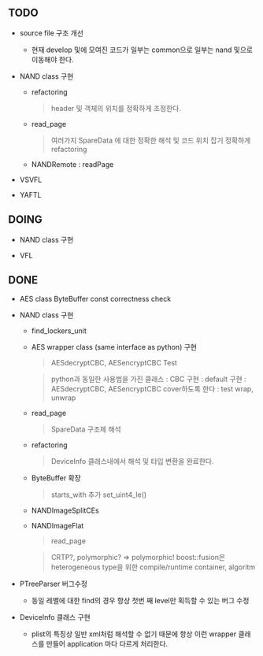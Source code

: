 ## TODO
  * source file 구조 개선
    - 현재 develop 및에 모여진 코드가 일부는 common으로 일부는 
      nand 및으로 이동해야 한다.

  * NAND class 구현
    - refactoring
      > header 및 객체의 위치를 정확하게 조정한다.

    - read_page
      > 여러가지 SpareData 에 대한 정확한 해석 및
        코드 위치 잡기 정확하게 refactoring

    - NANDRemote
      : readPage

  * VSVFL

  * YAFTL

## DOING
  * NAND class 구현

  * VFL

## DONE
  * AES class ByteBuffer const correctness check

  * NAND class 구현
    - find_lockers_unit

    - AES wrapper class (same interface as python) 구현
      > AESdecryptCBC, AESencryptCBC Test

      > python과 동일한 사용법을 가진 클래스
        : CBC 구현
        : default 구현
        : AESdecryptCBC, AESencryptCBC cover하도록 한다
        : test wrap, unwrap

    - read_page
      > SpareData 구조체 해석

    - refactoring
      > DeviceInfo 클래스내에서 해석 및 타입 변환을 완료한다.

    - ByteBuffer 확장
      > starts_with 추가
      > set_uint4_le()

    - NANDImageSplitCEs

    - NANDImageFlat
      > read_page

      > CRTP?, polymorphic? => polymorphic!
        boost::fusion은 heterogeneous type을 위한 compile/runtime container, algoritm

  * PTreeParser 버그수정
    - 동일 레벨에 대한 find의 경우 항상 첫번 째 level만 획득할 수 있는 버그 수정
  
  * DeviceInfo 클래스 구현
    - plist의 특징상 일반 xml처럼 해석할 수 없기 때문에 항상 이런 wrapper 클래스를 만들어
      application 마다 다르게 처리한다.
